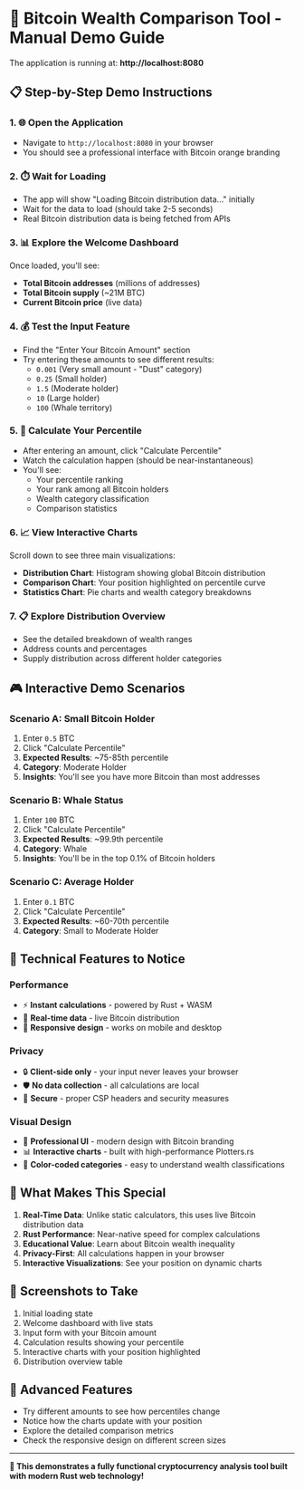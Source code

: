 # 🎯 Bitcoin Wealth Comparison Tool - Manual Demo Guide

The application is running at: **http://localhost:8080**

## 📋 Step-by-Step Demo Instructions

### 1. 🌐 **Open the Application**

- Navigate to `http://localhost:8080` in your browser
- You should see a professional interface with Bitcoin orange branding

### 2. ⏱️ **Wait for Loading**

- The app will show "Loading Bitcoin distribution data..." initially
- Wait for the data to load (should take 2-5 seconds)
- Real Bitcoin distribution data is being fetched from APIs

### 3. 📊 **Explore the Welcome Dashboard**

Once loaded, you'll see:

- **Total Bitcoin addresses** (millions of addresses)
- **Total Bitcoin supply** (~21M BTC)
- **Current Bitcoin price** (live data)

### 4. 💰 **Test the Input Feature**

- Find the "Enter Your Bitcoin Amount" section
- Try entering these amounts to see different results:
  - `0.001` (Very small amount - "Dust" category)
  - `0.25` (Small holder)
  - `1.5` (Moderate holder)
  - `10` (Large holder)
  - `100` (Whale territory)

### 5. 🧮 **Calculate Your Percentile**

- After entering an amount, click "Calculate Percentile"
- Watch the calculation happen (should be near-instantaneous)
- You'll see:
  - Your percentile ranking
  - Your rank among all Bitcoin holders
  - Wealth category classification
  - Comparison statistics

### 6. 📈 **View Interactive Charts**

Scroll down to see three main visualizations:

- **Distribution Chart**: Histogram showing global Bitcoin distribution
- **Comparison Chart**: Your position highlighted on percentile curve
- **Statistics Chart**: Pie charts and wealth category breakdowns

### 7. 📋 **Explore Distribution Overview**

- See the detailed breakdown of wealth ranges
- Address counts and percentages
- Supply distribution across different holder categories

## 🎮 **Interactive Demo Scenarios**

### Scenario A: Small Bitcoin Holder

1. Enter `0.5` BTC
2. Click "Calculate Percentile"
3. **Expected Results**: ~75-85th percentile
4. **Category**: Moderate Holder
5. **Insights**: You'll see you have more Bitcoin than most addresses

### Scenario B: Whale Status

1. Enter `100` BTC
2. Click "Calculate Percentile"
3. **Expected Results**: ~99.9th percentile
4. **Category**: Whale
5. **Insights**: You'll be in the top 0.1% of Bitcoin holders

### Scenario C: Average Holder

1. Enter `0.1` BTC
2. Click "Calculate Percentile"
3. **Expected Results**: ~60-70th percentile
4. **Category**: Small to Moderate Holder

## 🔧 **Technical Features to Notice**

### Performance

- ⚡ **Instant calculations** - powered by Rust + WASM
- 🔄 **Real-time data** - live Bitcoin distribution
- 📱 **Responsive design** - works on mobile and desktop

### Privacy

- 🔒 **Client-side only** - your input never leaves your browser
- 🛡️ **No data collection** - all calculations are local
- 🔐 **Secure** - proper CSP headers and security measures

### Visual Design

- 🎨 **Professional UI** - modern design with Bitcoin branding
- 📊 **Interactive charts** - built with high-performance Plotters.rs
- 🌈 **Color-coded categories** - easy to understand wealth classifications

## 🎯 **What Makes This Special**

1. **Real-Time Data**: Unlike static calculators, this uses live Bitcoin distribution data
2. **Rust Performance**: Near-native speed for complex calculations
3. **Educational Value**: Learn about Bitcoin wealth inequality
4. **Privacy-First**: All calculations happen in your browser
5. **Interactive Visualizations**: See your position on dynamic charts

## 📸 **Screenshots to Take**

1. Initial loading state
2. Welcome dashboard with live stats
3. Input form with your Bitcoin amount
4. Calculation results showing your percentile
5. Interactive charts with your position highlighted
6. Distribution overview table

## 🚀 **Advanced Features**

- Try different amounts to see how percentiles change
- Notice how the charts update with your position
- Explore the detailed comparison metrics
- Check the responsive design on different screen sizes

---

**🎉 This demonstrates a fully functional cryptocurrency analysis tool built with modern Rust web technology!**

